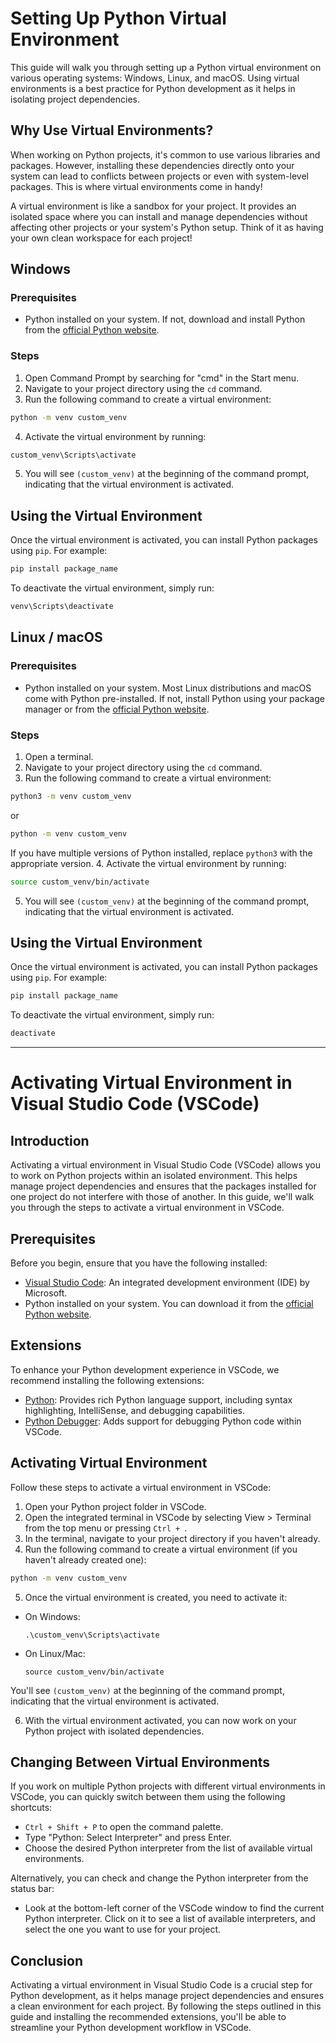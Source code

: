 # Setting Up Python Virtual Environment

This guide will walk you through setting up a Python virtual environment on various operating systems: Windows, Linux, and macOS. Using virtual environments is a best practice for Python development as it helps in isolating project dependencies.

## Why Use Virtual Environments?

When working on Python projects, it's common to use various libraries and packages. However, installing these dependencies directly onto your system can lead to conflicts between projects or even with system-level packages. This is where virtual environments come in handy!

A virtual environment is like a sandbox for your project. It provides an isolated space where you can install and manage dependencies without affecting other projects or your system's Python setup. Think of it as having your own clean workspace for each project!


## Windows

### Prerequisites
- Python installed on your system. If not, download and install Python from the [official Python website](https://www.python.org/downloads/).

### Steps
1. Open Command Prompt by searching for "cmd" in the Start menu.
2. Navigate to your project directory using the `cd` command.
3. Run the following command to create a virtual environment:
```bash
python -m venv custom_venv
```
4. Activate the virtual environment by running:
```bash
custom_venv\Scripts\activate
```
5. You will see `(custom_venv)` at the beginning of the command prompt, indicating that the virtual environment is activated.
## Using the Virtual Environment

Once the virtual environment is activated, you can install Python packages using `pip`. For example:
```bash
pip install package_name
```
To deactivate the virtual environment, simply run:
```bash
venv\Scripts\deactivate
```

## Linux / macOS

### Prerequisites
- Python installed on your system. Most Linux distributions and macOS come with Python pre-installed. If not, install Python using your package manager or from the [official Python website](https://www.python.org/downloads/).

### Steps
1. Open a terminal.
2. Navigate to your project directory using the `cd` command.
3. Run the following command to create a virtual environment:
```bash
python3 -m venv custom_venv
```
or 
```bash
python -m venv custom_venv
```
If you have multiple versions of Python installed, replace `python3` with the appropriate version.
4. Activate the virtual environment by running:
```bash
source custom_venv/bin/activate
```
5. You will see `(custom_venv)` at the beginning of the command prompt, indicating that the virtual environment is activated.

## Using the Virtual Environment

Once the virtual environment is activated, you can install Python packages using `pip`. For example:
```bash
pip install package_name
```

To deactivate the virtual environment, simply run:
```bash
deactivate
```

------------------------------------------------------------------------------------------------------

# Activating Virtual Environment in Visual Studio Code (VSCode)

## Introduction

Activating a virtual environment in Visual Studio Code (VSCode) allows you to work on Python projects within an isolated environment. This helps manage project dependencies and ensures that the packages installed for one project do not interfere with those of another. In this guide, we'll walk you through the steps to activate a virtual environment in VSCode.

## Prerequisites

Before you begin, ensure that you have the following installed:
- [Visual Studio Code](https://code.visualstudio.com/): An integrated development environment (IDE) by Microsoft.
- Python installed on your system. You can download it from the [official Python website](https://www.python.org/downloads/).

## Extensions

To enhance your Python development experience in VSCode, we recommend installing the following extensions:
- [Python](https://marketplace.visualstudio.com/items?itemName=ms-python.python): Provides rich Python language support, including syntax highlighting, IntelliSense, and debugging capabilities.
- [Python Debugger](https://marketplace.visualstudio.com/items?itemName=ms-python.debugpy): Adds support for debugging Python code within VSCode.

## Activating Virtual Environment

Follow these steps to activate a virtual environment in VSCode:

1. Open your Python project folder in VSCode.
2. Open the integrated terminal in VSCode by selecting View > Terminal from the top menu or pressing `Ctrl + `.
3. In the terminal, navigate to your project directory if you haven't already.
4. Run the following command to create a virtual environment (if you haven't already created one):
```bash
python -m venv custom_venv
```
5. Once the virtual environment is created, you need to activate it:
- On Windows:
  ```
  .\custom_venv\Scripts\activate
  ```
- On Linux/Mac:
  ```
  source custom_venv/bin/activate
  ```
You'll see `(custom_venv)` at the beginning of the command prompt, indicating that the virtual environment is activated.

6. With the virtual environment activated, you can now work on your Python project with isolated dependencies.

## Changing Between Virtual Environments

If you work on multiple Python projects with different virtual environments in VSCode, you can quickly switch between them using the following shortcuts:
- `Ctrl + Shift + P` to open the command palette.
- Type "Python: Select Interpreter" and press Enter.
- Choose the desired Python interpreter from the list of available virtual environments.

Alternatively, you can check and change the Python interpreter from the status bar:
- Look at the bottom-left corner of the VSCode window to find the current Python interpreter. Click on it to see a list of available interpreters, and select the one you want to use for your project.


## Conclusion

Activating a virtual environment in Visual Studio Code is a crucial step for Python development, as it helps manage project dependencies and ensures a clean environment for each project. By following the steps outlined in this guide and installing the recommended extensions, you'll be able to streamline your Python development workflow in VSCode.



